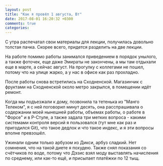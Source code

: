 ```yaml
---
layout: post
title: "Как я провёл 1 августа, Вт"
date: 2017-08-01 16:20:32 +0300
comments: true
categories: 
---
```

С утра распечатал свои материалы для лекции, получилась довольно толстая пачка. Скорее всего, придется разделить на две лекции.

На работе помимо работы занимался приведением в порядок унылого, а также фоточек, еще даже Эмираты не закончены, а мы там отдыхали еще в марте, а сейчас август. На прогулку с коллегами не пошел, потому что на улице жарко, а у нас в офисе как раз прохладно.

После работы снова встретились на Сходненской. Магазинчик с фруктами на Сходненской около метро закрылся, в помещении идёт ремонт.

Когда мы подъезжали к дому, позвонила та тетенька из "Манго Телеком", я с ней поговорил минут десять, она расспрашивала о содержании моей нынешней работы, объемах работы, о работе в "Форсе" и в Р-Стуле, а также задала три метких вопроса - какими системами контроля версий я пользовался (тут мне как раз и пригодился Git), что такое дедлок и что такое индекс, и я эти вопросы вполне превзошёл.

Ужинали одним только арбузом из Дикси, арбуз сладкий. Нет сомнения, что на такой диете я похудею. Также снял показания со счётчиков по воде, потому что Дэзис взял моду выставлять начисления по среднему, или как-то ещё, и присылает платёжки по 12 тыщ.